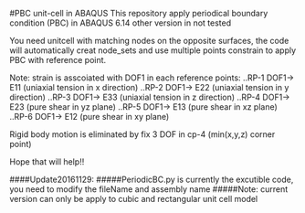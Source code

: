 #PBC unit-cell in ABAQUS
This repository apply periodical boundary condition (PBC) in ABAQUS 6.14
other version in not tested

You need unitcell with matching nodes on the opposite surfaces, the code will automatically creat node_sets
and use multiple points constrain to apply PBC with reference point.

Note: strain is asscoiated with DOF1 in each reference points:
..RP-1 DOF1-> E11 (uniaxial tension in x direction)
..RP-2 DOF1-> E22 (uniaxial tension in y direction)
..RP-3 DOF1-> E33 (uniaxial tension in z direction)
..RP-4 DOF1-> E23 (pure shear in  yz plane)
..RP-5 DOF1-> E13 (pure shear in  xz plane)
..RP-6 DOF1-> E12 (pure shear in  xy plane)

Rigid body motion is eliminated by fix 3 DOF in cp-4 (min(x,y,z) corner point)

Hope that will help!!

####Update20161129:
#####PeriodicBC.py is currently the excutible code, you need to modify the fileName and assembly name
#####Note: current version can only be apply to cubic and rectangular unit cell model
